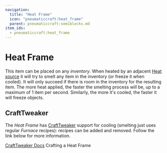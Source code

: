 ```yaml
---
navigation:
  title: "Heat Frame"
  icon: "pneumaticcraft:heat_frame"
  parent: pneumaticcraft:semiblocks.md
item_ids:
  - pneumaticcraft:heat_frame
---
```


# Heat Frame

This item can be placed on any *inventory*. When heated by an adjacent [Heat source](../base_concepts/heat.md) it will try to smelt any item in the inventory (or freeze it when cooled). It will only succeed if there is room in the inventory for the resulting item. The more heat applied, the faster the smelting process will be, up to a maximum of 1 item per second. Similarly, the more it's cooled, the faster it will freeze objects.

## CraftTweaker

The *Heat Frame* has [CraftTweaker](https://minecraft.curseforge.com/projects/crafttweaker) support for cooling (smelting just uses regular *Furnace* recipes): recipes can be added and removed. Follow the link below for more information.

[CraftTweaker Docs](https://crafttweaker.readthedocs.io/en/latest/#Mods/PneumaticCraft_Repressurized/Heat_Frame_Cooling/)
Crafting a Heat Frame

<Recipe id="pneumaticcraft:heat_frame" />

